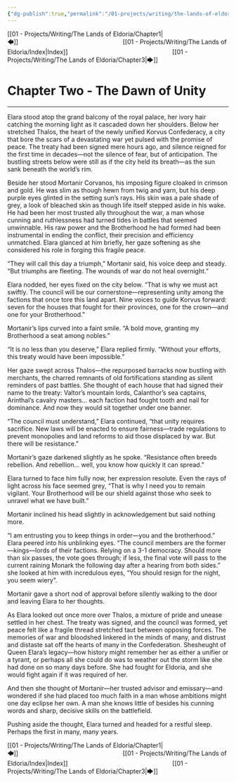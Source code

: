 ```yaml
---
{"dg-publish":true,"permalink":"/01-projects/writing/the-lands-of-eldoria/chapter2/"}
---
```


[[01 - Projects/Writing/The Lands of Eldoria/Chapter1\|🡄]]                 [[01 - Projects/Writing/The Lands of Eldoria/Index\|Index]]                 [[01 - Projects/Writing/The Lands of Eldoria/Chapter3\|🡆]]

# Chapter Two - The Dawn of Unity

---

Elara stood atop the grand balcony of the royal palace, her ivory hair catching the morning light as it cascaded down her shoulders. Below her stretched Thalos, the heart of the newly unified Korvus Confederacy, a city that bore the scars of a devastating war yet pulsed with the promise of peace. The treaty had been signed mere hours ago, and silence reigned for the first time in decades—not the silence of fear, but of anticipation. The bustling streets below were still as if the city held its breath—as the sun sank beneath the world’s rim.

Beside her stood Mortanir Corvanos, his imposing figure cloaked in crimson and gold. He was slim as though hewn from twig and yarn, but his deep purple eyes glinted in the setting sun’s rays. His skin was a pale shade of grey, a look of bleached skin as though life itself stepped aside in his wake. He had been her most trusted ally throughout the war, a man whose cunning and ruthlessness had turned tides in battles that seemed unwinnable. His raw power and the Brotherhood he had formed had been instrumental in ending the conflict, their precision and efficiency unmatched. Elara glanced at him briefly, her gaze softening as she considered his role in forging this fragile peace.

“They will call this day a triumph,” Mortanir said, his voice deep and steady. “But triumphs are fleeting. The wounds of war do not heal overnight.”

Elara nodded, her eyes fixed on the city below. “That is why we must act swiftly. The council will be our cornerstone—representing unity among the factions that once tore this land apart. Nine voices to guide Korvus forward: seven for the houses that fought for their provinces, one for the crown—and one for your Brotherhood.”

Mortanir’s lips curved into a faint smile. “A bold move, granting my Brotherhood a seat among nobles.”

“It is no less than you deserve,” Elara replied firmly. “Without your efforts, this treaty would have been impossible.”

Her gaze swept across Thalos—the repurposed barracks now bustling with merchants, the charred remnants of old fortifications standing as silent reminders of past battles. She thought of each house that had signed their name to the treaty: Valtor’s mountain lords, Calanthor’s sea captains, Arinthal’s cavalry masters… each faction had fought tooth and nail for dominance. And now they would sit together under one banner.

“The council must understand,” Elara continued, “that unity requires sacrifice. New laws will be enacted to ensure fairness—trade regulations to prevent monopolies and land reforms to aid those displaced by war. But there will be resistance.”

Mortanir’s gaze darkened slightly as he spoke. “Resistance often breeds rebellion. And rebellion… well, you know how quickly it can spread.”

Elara turned to face him fully now, her expression resolute. Even the rays of light across his face seemed grey, “That is why I need you to remain vigilant. Your Brotherhood will be our shield against those who seek to unravel what we have built.”

Mortanir inclined his head slightly in acknowledgement but said nothing more.

“I am entrusting you to keep things in order—you and the brotherhood.” Elara peered into his unblinking eyes. “The council members are the former—kings—lords of their factions. Relying on a 3-1 democracy. Should more than six passes, the vote goes through; if less, the final vote will pass to the current raining Monark the following day after a hearing from both sides.” she looked at him with incredulous eyes, “You should resign for the night, you seem wiery”.

Mortanir gave a short nod of approval before silently walking to the door and leaving Elara to her thoughts.

As Elara looked out once more over Thalos, a mixture of pride and unease settled in her chest. The treaty was signed, and the council was formed, yet peace felt like a fragile thread stretched taut between opposing forces. The memories of war and bloodshed linkered in the minds of many, and distrust and distaste sat off the hearts of many in the Confederation. Shesheught of Queen Elara’s legacy—how history might remember her as either a unifier or a tyrant, or perhaps all she could do was to weather out the storm like she had done on so many days before. She had fought for Eldoria, and she would fight again if it was required of her.

And then she thought of Mortanir—her trusted advisor and emissary—and wondered if she had placed too much faith in a man whose ambitions might one day eclipse her own. A man she knows little of besides his cunning words and sharp, decisive skills on the battlefield.

Pushing aside the thought, Elara turned and headed for a restful sleep. Perhaps the first in many, many years.

[[01 - Projects/Writing/The Lands of Eldoria/Chapter1\|🡄]]                 [[01 - Projects/Writing/The Lands of Eldoria/Index\|Index]]                 [[01 - Projects/Writing/The Lands of Eldoria/Chapter3\|🡆]]
